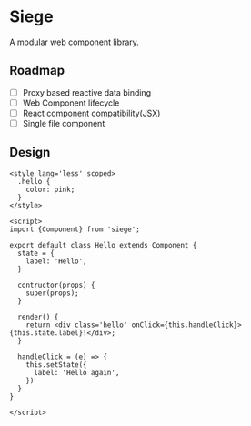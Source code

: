 # Siege
A modular web component library.

## Roadmap
- [ ] Proxy based reactive data binding
- [ ] Web Component lifecycle
- [ ] React component compatibility(JSX)
- [ ] Single file component

## Design

```Hello.vue
<style lang='less' scoped>
  .hello {
    color: pink;
  }
</style>

<script>
import {Component} from 'siege';

export default class Hello extends Component {
  state = {
    label: 'Hello',
  }
  
  contructor(props) {
    super(props);
  }
  
  render() {
    return <div class='hello' onClick={this.handleClick}>{this.state.label}!</div>; 
  }
  
  handleClick = (e) => {
    this.setState({
      label: 'Hello again',
    })
  }
}
  
</script>
```
